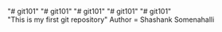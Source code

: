 "# git101" 
"# git101" 
"# git101" 
"# git101" 
"# git101"
<br>
"This is my first git repository"
Author = Shashank Somenahalli
